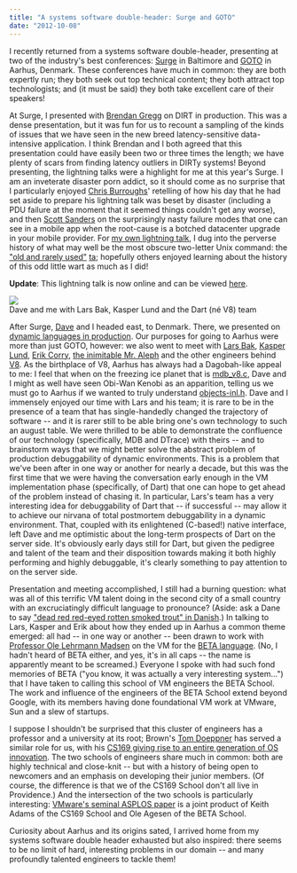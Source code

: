 ```yaml
---
title: "A systems software double-header: Surge and GOTO"
date: "2012-10-08"
---
```


I recently returned from a systems software double-header, presenting at two of the industry's best conferences: [Surge](http://omniti.com/surge/2012) in Baltimore and [GOTO](http://gotocon.com/aarhus-2012/) in Aarhus, Denmark. These conferences have much in common: they are both expertly run; they both seek out top technical content; they both attract top technologists; and (it must be said) they both take excellent care of their speakers!

At Surge, I presented with [Brendan Gregg](http://dtrace.org/blogs/brendan/) on DIRT in production. This was a dense presentation, but it was fun for us to recount a sampling of the kinds of issues that we have seen in the new breed latency-sensitive data-intensive application. I think Brendan and I both agreed that this presentation could have easily been two or three times the length; we have plenty of scars from finding latency outliers in DIRTy systems! Beyond presenting, the lightning talks were a highlight for me at this year's Surge. I am an inveterate disaster porn addict, so it should come as no surprise that I particularly enjoyed [Chris Burroughs](https://twitter.com/csby54)' retelling of how his day that he had set aside to prepare his lightning talk was beset by disaster (including a PDU failure at the moment that it seemed things couldn't get any worse), and then [Scott Sanders](https://twitter.com/scott_sanders) on the surprisingly nasty failure modes that one can see in a mobile app when the root-cause is a botched datacenter upgrade in your mobile provider. For [my own lightning talk](http://www.youtube.com/watch?v=Rk8aZv0JJuk&feature=player_detailpage#t=3493s), I dug into the perverse history of what may well be the most obscure two-letter Unix command: the ["old and rarely used"](http://illumos.org/man/1/troff) [ta](https://github.com/illumos/illumos-gate/blob/master/usr/src/cmd/troff/troff.d/ta.c); hopefully others enjoyed learning about the history of this odd little wart as much as I did!

**Update**: This lightning talk is now online and can be viewed [here](http://www.youtube.com/watch?v=Rk8aZv0JJuk&feature=player_detailpage#t=3493s).

![](http://dtrace.org/resources/bmc/v8-and-smartos.jpg)  
Dave and me with Lars Bak, Kasper Lund and the Dart (né V8) team

After Surge, [Dave](http://dtrace.org/blogs/dap) and I headed east, to Denmark. There, we presented on [dynamic languages in production](http://www.slideshare.net/bcantrill/goto2012). Our purposes for going to Aarhus were more than just GOTO, however: we also went to meet with [Lars Bak](http://en.wikipedia.org/wiki/Lars_Bak_(computer_programmer)), [Kasper Lund](https://plus.google.com/100258330325630692559/posts), [Erik Corry](https://twitter.com/erikcorry), [the inimitable Mr. Aleph](http://mrale.ph/) and the other engineers behind [V8](http://en.wikipedia.org/wiki/V8_(JavaScript_engine)). As the birthplace of V8, Aarhus has always had a Dagobah-like appeal to me: I feel that when on the freezing ice planet that is [mdb\_v8.c](https://github.com/joyent/illumos-joyent/blob/master/usr/src/cmd/mdb/common/modules/v8/mdb_v8.c), Dave and I might as well have seen Obi-Wan Kenobi as an apparition, telling us we must go to Aarhus if we wanted to truly understand [objects-inl.h](v8%5C.googlecode%5C.com&ct=rc&cd=1&sq=). Dave and I immensely enjoyed our time with Lars and his team; it is rare to be in the presence of a team that has single-handedly changed the trajectory of software -- and it is rarer still to be able bring one's own technology to such an august table. We were thrilled to be able to demonstrate the confluence of our technology (specifically, MDB and DTrace) with theirs -- and to brainstorm ways that we might better solve the abstract problem of production debuggability of dynamic environments. This is a problem that we've been after in one way or another for nearly a decade, but this was the first time that we were having the conversation early enough in the VM implementation phase (specifically, of Dart) that one can hope to get ahead of the problem instead of chasing it. In particular, Lars's team has a very interesting idea for debuggability of Dart that -- if successful -- may allow it to achieve our nirvana of total postmortem debuggability in a dynamic environment. That, coupled with its enlightened (C-based!) native interface, left Dave and me optimistic about the long-term prospects of Dart on the server side. It's obviously early days still for Dart, but given the pedigree and talent of the team and their disposition towards making it both highly performing and highly debuggable, it's clearly something to pay attention to on the server side.

Presentation and meeting accomplished, I still had a burning question: what was all of this terrific VM talent doing in the second city of a small country with an excruciatingly difficult language to pronounce? (Aside: ask a Dane to say ["dead red red-eyed rotten smoked trout" in Danish](http://www.youtube.com/watch?v=_XwGcxNl8jc#t=5m22s).) In talking to Lars, Kasper and Erik about how they ended up in Aarhus a common theme emerged: all had -- in one way or another -- been drawn to work with [Professor Ole Lehrmann Madsen](http://users-cs.au.dk/olm/index.html/) on the VM for the [BETA language](http://cs.au.dk/~beta/). (No, I hadn't heard of BETA either, and yes, it's in all caps -- the name is apparently meant to be screamed.) Everyone I spoke with had such fond memories of BETA ("you know, it was actually a very interesting system...") that I have taken to calling this school of VM engineers the BETA School. The work and influence of the engineers of the BETA School extend beyond Google, with its members having done foundational VM work at VMware, Sun and a slew of startups.

I suppose I shouldn't be surprised that this cluster of engineers has a professor and a university at its root; Brown's [Tom Doeppner](http://www.cs.brown.edu/~twd/) has served a similar role for us, with his [CS169 giving rise to an entire generation of OS innovation](http://dtrace.org/blogs/bmc/2007/05/06/the-inculcation-of-systems-thinking/). The two schools of engineers share much in common: both are highly technical and close-knit -- but with a history of being open to newcomers and an emphasis on developing their junior members. (Of course, the difference is that we of the CS169 School don't all live in Providence.) And the intersection of the two schools is particularly interesting: [VMware's seminal ASPLOS paper](http://www.vmware.com/pdf/asplos235_adams.pdf) is a joint product of Keith Adams of the CS169 School and Ole Agesen of the BETA School.

Curiosity about Aarhus and its origins sated, I arrived home from my systems software double header exhausted but also inspired: there seems to be no limit of hard, interesting problems in our domain -- and many profoundly talented engineers to tackle them!
